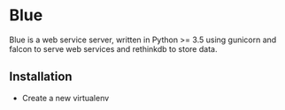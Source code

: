 # Blue

Blue is a web service server, written in
Python >= 3.5 using gunicorn and falcon
to serve web services and rethinkdb to
store data.

## Installation

  - Create a new virtualenv
